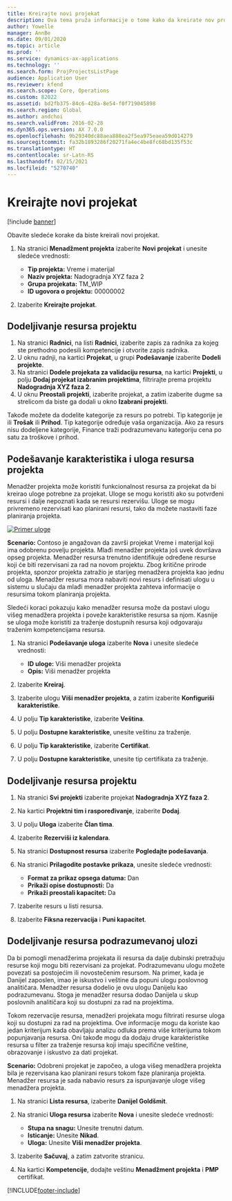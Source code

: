 ```yaml
---
title: Kreirajte novi projekat
description: Ova tema pruža informacije o tome kako da kreirate nov projekat.
author: Yowelle
manager: AnnBe
ms.date: 09/01/2020
ms.topic: article
ms.prod: ''
ms.service: dynamics-ax-applications
ms.technology: ''
ms.search.form: ProjProjectsListPage
audience: Application User
ms.reviewer: kfend
ms.search.scope: Core, Operations
ms.custom: 82022
ms.assetid: bd2fb375-84c6-428a-8e54-f0f719045898
ms.search.region: Global
ms.author: andchoi
ms.search.validFrom: 2016-02-28
ms.dyn365.ops.version: AX 7.0.0
ms.openlocfilehash: 9b29340dc88aea888ea2f5ea975eaea59d014279
ms.sourcegitcommit: fa32b1893286f20271fa4ec4be8fc68bd135f53c
ms.translationtype: HT
ms.contentlocale: sr-Latn-RS
ms.lasthandoff: 02/15/2021
ms.locfileid: "5270740"
---
```

# <a name="create-a-new-project"></a>Kreirajte novi projekat

[!include [banner](../includes/banner.md)]

Obavite sledeće korake da biste kreirali novi projekat.

1. Na stranici **Menadžment projekta** izaberite **Novi projekat** i unesite sledeće vrednosti:

    - **Tip projekta:** Vreme i materijal
    - **Naziv projekta:** Nadogradnja XYZ faza 2
    - **Grupa projekata:** TM\_WIP
    - **ID ugovora o projektu:** 00000002

2. Izaberite **Kreirajte projekat**.

## <a name="assign-a-resource-to-a-project"></a>Dodeljivanje resursa projektu

1. Na stranici **Radnici**, na listi **Radnici**, izaberite zapis za radnika za kojeg ste prethodno podesili kompetencije i otvorite zapis radnika.
2. U oknu radnji, na kartici **Projekat**, u grupi **Podešavanje** izaberite **Dodeli projekte**.
3. Na stranici **Dodele projekata za validaciju resursa**, na kartici **Projekti**, u polju **Dodaj projekat izabranim projektima**, filtrirajte prema projektu **Nadogradnja XYZ faza 2**.
4. U oknu **Preostali projekti**, izaberite projekat, a zatim izaberite dugme sa strelicom da biste ga dodali u okno **Izabrani projekti**.

Takođe možete da dodelite kategorije za resurs po potrebi. Tip kategorije je ili **Trošak** ili **Prihod**. Tip kategorije određuje vaša organizacija. Ako za resurs nisu dodeljene kategorije, Finance traži podrazumevanu kategoriju cena po satu za troškove i prihod.

## <a name="set-up-project-resource-and-role-characteristics"></a>Podešavanje karakteristika i uloga resursa projekta

Menadžer projekta može koristiti funkcionalnost resursa za projekat da bi kreirao uloge potrebne za projekat. Uloge se mogu koristiti ako su potvrđeni resursi i dalje nepoznati kada se resursi rezervišu. Uloge se mogu privremeno rezervisati kao planirani resursi, tako da možete nastaviti faze planiranja projekta.

[![Primer uloge](./media/projectresourcing05.jpg)](./media/projectresourcing05.jpg) 

**Scenario:** Contoso je angažovan da završi projekat Vreme i materijal koji ima odobrenu povelju projekta. Mlađi menadžer projekta još uvek dovršava opseg projekta. Menadžer resursa trenutno identifikuje određene resurse koji će biti rezervisani za rad na novom projektu. Zbog kritične prirode projekta, sponzor projekta zatražio je starijeg menadžera projekta kao jednu od uloga. Menadžer resursa mora nabaviti novi resurs i definisati ulogu u sistemu u slučaju da mlađi menadžer projekta zahteva informacije o resursima tokom planiranja projekta.

Sledeći koraci pokazuju kako menadžer resursa može da postavi ulogu višeg menadžera projekta i poveže karakteristike resursa sa njom. Kasnije se uloga može koristiti za traženje dostupnih resursa koji odgovaraju traženim kompetencijama resursa.

1. Na stranici **Podešavanje uloga** izaberite **Nova** i unesite sledeće vrednosti:

    - **ID uloge:** Viši menadžer projekta
    - **Opis:** Viši menadžer projekta

2. Izaberite **Kreiraj**.
3. Izaberite ulogu **Viši menadžer projekta**, a zatim izaberite **Konfiguriši karakteristike**.
4. U polju **Tip karakteristike**, izaberite **Veština**.
5. U polju **Dostupne karakteristike**, unesite veštinu za traženje.
6. U polju **Tip karakteristike**, izaberite **Certifikat**.
7. U polju **Dostupne karakteristike**, unesite tip certifikata za traženje.

## <a name="assign-a-project-resource-to-a-project"></a>Dodeljivanje resursa projektu

1. Na stranici **Svi projekti** izaberite projekat **Nadogradnja XYZ faza 2**.
2. Na kartici **Projektni tim i raspoređivanje**, izaberite **Dodaj**.
3. U polju **Uloga** izaberite **Član tima**.
4. Izaberite **Rezerviši iz kalendara**.
5. Na stranici **Dostupnost resursa** izaberite **Pogledajte podešavanja**.
6. Na stranici **Prilagodite postavke prikaza**, unesite sledeće vrednosti:

    - **Format za prikaz opsega datuma:** Dan
    - **Prikaži opise dostupnosti:** Da
    - **Prikaži preostali kapacitet:** Da

7. Izaberite resurs u listi resursa.
8. Izaberite **Fiksna rezervacija** i **Puni kapacitet**.

## <a name="assign-a-resource-to-a-default-role"></a>Dodeljivanje resursa podrazumevanoj ulozi

Da bi pomogli menadžerima projekata ili resursa da dalje dubinski pretražuju resurse koji mogu biti rezervisani za projekat. Podrazumevanu ulogu možete povezati sa postojećim ili novostečenim resursom. Na primer, kada je Danijel zaposlen, imao je iskustvo i veštine da popuni ulogu poslovnog analitičara. Menadžer resursa dodelio je ovu ulogu Danijelu kao podrazumevanu. Stoga je menadžer resursa dodao Danijela u skup poslovnih analitičara koji su dostupni za rad na projektima.

Tokom rezervacije resursa, menadžeri projekata mogu filtrirati resurse uloga koji su dostupni za rad na projektima. Ove informacije mogu da koriste kao jedan kriterijum kada obavljaju analizu odluka prema više kriterijuma tokom popunjavanja resursa. Oni takođe mogu da dodaju druge karakteristike resursa u filter za traženje resursa koji imaju specifične veštine, obrazovanje i iskustvo za dati projekat.

**Scenario:** Odobreni projekat je započeo, a uloga višeg menadžera projekta bila je rezervisana kao planirani resurs tokom faze planiranja projekta. Menadžer resursa je sada nabavio resurs za ispunjavanje uloge višeg menadžera projekta.

1. Na stranici **Lista resursa**, izaberite **Danijel Goldšmit**.
2. Na stranici **Uloga resursa** izaberite **Nova** i unesite sledeće vrednosti:

    - **Stupa na snagu:** Unesite trenutni datum.
    - **Isticanje:** Unesite **Nikad**.
    - **Uloga:** Unesite **Viši menadžer projekta**.

3. Izaberite **Sačuvaj**, a zatim zatvorite stranicu.
4. Na kartici **Kompetencije**, dodajte veštinu **Menadžment projekta** i **PMP** certifikat.


[!INCLUDE[footer-include](../includes/footer-banner.md)]